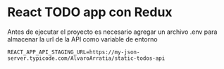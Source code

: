 # React TODO app con Redux

Antes de ejecutar el proyecto es necesario agregar un archivo .env para almacenar la url de la API como variable de entorno 
```
REACT_APP_API_STAGING_URL=https://my-json-server.typicode.com/AlvaroArratia/static-todos-api
```
